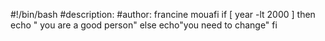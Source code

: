 #!/bin/bash
#description:
#author: francine mouafi
if [ year -lt 2000 ]
then
echo " you are a good person"
else
echo"you need to change"
fi
